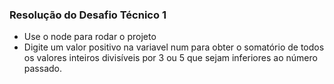 ### Resolução do Desafio Técnico 1


- Use o node para rodar o projeto
- Digite um valor positivo na variavel num para obter o somatório de todos os valores
inteiros divisíveis por 3 ou 5 que sejam inferiores ao número passado.
